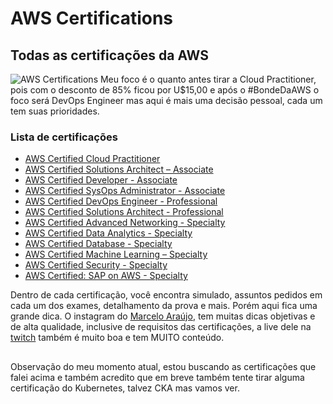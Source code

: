 # AWS Certifications

## Todas as certificações da AWS

![AWS Certifications](https://i.imgur.com/YXb6x2g.jpg)
Meu foco é o quanto antes tirar a Cloud Practitioner, pois com o desconto de 85% ficou por U$15,00 e após o #BondeDaAWS o foco será DevOps Engineer mas aqui é mais uma decisão pessoal, cada um tem suas prioridades.

### Lista de certificações

- [AWS Certified Cloud Practitioner](https://aws.amazon.com/certification/certified-cloud-practitioner/?ch=sec&sec=rmg&d=1)
- [AWS Certified Solutions Architect – Associate](https://aws.amazon.com/certification/certified-solutions-architect-associate/?ch=sec&sec=rmg&d=1)
- [AWS Certified Developer - Associate](https://aws.amazon.com/certification/certified-developer-associate/?ch=sec&sec=rmg&d=1)
- [AWS Certified SysOps Administrator - Associate](https://aws.amazon.com/certification/certified-sysops-admin-associate/?ch=sec&sec=rmg&d=1)
- [AWS Certified DevOps Engineer - Professional](https://aws.amazon.com/certification/certified-devops-engineer-professional/?ch=sec&sec=rmg&d=1)
- [AWS Certified Solutions Architect - Professional](https://aws.amazon.com/certification/certified-solutions-architect-professional/?ch=sec&sec=rmg&d=1)
- [AWS Certified Advanced Networking - Specialty](https://aws.amazon.com/certification/certified-advanced-networking-specialty/?ch=sec&sec=rmg&d=1)
- [AWS Certified Data Analytics - Specialty](https://aws.amazon.com/certification/certified-data-analytics-specialty/?ch=sec&sec=rmg&d=1)
- [AWS Certified Database - Specialty](https://aws.amazon.com/certification/certified-database-specialty/?ch=sec&sec=rmg&d=1)
- [AWS Certified Machine Learning – Specialty](https://aws.amazon.com/certification/certified-machine-learning-specialty/?ch=sec&sec=rmg&d=1)
- [AWS Certified Security - Specialty](https://aws.amazon.com/certification/certified-security-specialty/?ch=sec&sec=rmg&d=1)
- [AWS Certified: SAP on AWS - Specialty](https://aws.amazon.com/certification/certified-sap-on-aws-specialty/?ch=sec&sec=rmg&d=1)

Dentro de cada certificação, você encontra simulado, assuntos pedidos em cada um dos exames, detalhamento da prova e mais. Porém aqui fica uma grande dica. O instagram do [Marcelo Araújo](https://www.instagram.com/marcelo_devsres/), tem muitas dicas objetivas e de alta qualidade, inclusive de requisitos das certificações, a live dele na [twitch](https://www.twitch.tv/marcelo_devsres) também é muito boa e tem MUITO conteúdo.

##

Observação do meu momento atual, estou buscando as certificações que falei acima e também acredito que em breve também tente tirar alguma certificação do Kubernetes, talvez CKA mas vamos ver.
